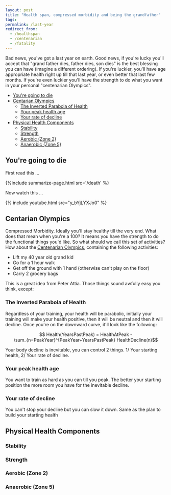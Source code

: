 ```yaml
---
layout: post
title: "Health span, compressed morbidity and being the grandfather"
tags:
permalink: /last-year
redirect_from:
  - /healthspan
  - /centenarian
  - /fatality
---
```


Bad news, you've got a last year on earth. Good news, if you're lucky you'll accept that "grand father dies, father dies, son dies" is the best blessing you can have (imagine a different ordering). If you're luckier, you'll have age appropriate health right up till that last year, or even better that last few months. If you're even luckier you'll have the strength to do what you want in your personal "centenarian Olympics".

<!-- prettier-ignore-start -->
<!-- vim-markdown-toc GFM -->

- [You're going to die](#youre-going-to-die)
- [Centarian Olympics](#centarian-olympics)
    - [The Inverted Parabola of Health](#the-inverted-parabola-of-health)
    - [Your peak health age](#your-peak-health-age)
    - [Your rate of decline](#your-rate-of-decline)
- [Physical Health Components](#physical-health-components)
    - [Stability](#stability)
    - [Strength](#strength)
    - [Aerobic (Zone 2)](#aerobic-zone-2)
    - [Anaerobic (Zone 5)](#anaerobic-zone-5)

<!-- vim-markdown-toc -->
<!-- prettier-ignore-end -->

## You're going to die

First read this ...

{%include summarize-page.html src='/death' %}

Now watch this ...

{% include youtube.html src="y_bYjLYXJo0" %}

## Centarian Olympics

Compressed Morbidity. Ideally you'll stay healthy till the very end. What does that mean when you're a 100? It means you have the strength to do the functional things you'd like. So what should we call this set of activities? How about the [Centenarian Olympics](https://peterattiamd.com/how-to-train-for-the-centenarian-olympics/), containing the following activities:

- Lift my 40 year old grand kid
- Go for a 1 hour walk
- Get off the ground with 1 hand (otherwise can't play on the floor)
- Carry 2 grocery bags

This is a great idea from Peter Attia. Those things sound awfully easy you think, except:

### The Inverted Parabola of Health

Regardless of your training, your health will be parabolic, initially your training will make your health positive, then it will be neutral and then it will decline. Once you're on the downward curve, it'll look like the following:

$$ Health(YearsPastPeak) = HealthAtPeak -  \sum_{n=PeakYear}^{PeakYear+YearsPastPeak} HealthDecline(n)$$

Your body decline is inevitable, you can control 2 things. 1/ Your starting health, 2/ Your rate of decline.

### Your peak health age

You want to train as hard as you can till you peak. The better your starting position the more room you have for the inevitable decline.

### Your rate of decline

You can't stop your decline but you can slow it down. Same as the plan to build your starting health

## Physical Health Components

### Stability

### Strength

### Aerobic (Zone 2)

### Anaerobic (Zone 5)
